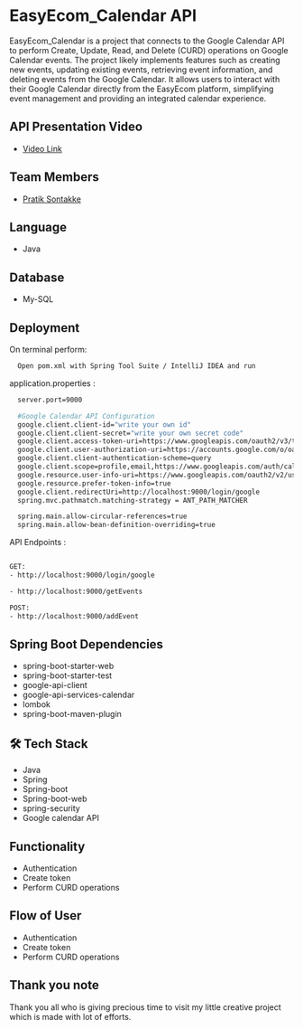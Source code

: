 
# EasyEcom_Calendar API

EasyEcom_Calendar is a project that connects to the Google Calendar API to perform Create, Update, Read, and Delete (CURD) operations on Google Calendar events. The project likely implements features such as creating new events, updating existing events, retrieving event information, and deleting events from the Google Calendar. It allows users to interact with their Google Calendar directly from the EasyEcom platform, simplifying event management and providing an integrated calendar experience.


## API Presentation Video
<ul>
  <li><a href="https://drive.google.com/file/d/1eO1HviBfz_e6o-orzkAHVtzJyFXR9DPx/view?usp=share_link">Video Link</a></li>
</ul>


## Team Members

<ul>
  <li><a href="https://github.com/pratiksontakke">Pratik Sontakke</a></li>
</ul>


## Language
- Java

## Database
- My-SQL

## Deployment

On terminal perform:
```bash
  Open pom.xml with Spring Tool Suite / IntelliJ IDEA and run
```


application.properties : 
```bash
  server.port=9000

  #Google Calendar API Configuration
  google.client.client-id="write your own id"
  google.client.client-secret="write your own secret code"
  google.client.access-token-uri=https://www.googleapis.com/oauth2/v3/token
  google.client.user-authorization-uri=https://accounts.google.com/o/oauth2/auth?access_type=offline&prompt=consent
  google.client.client-authentication-scheme=query
  google.client.scope=profile,email,https://www.googleapis.com/auth/calendar
  google.resource.user-info-uri=https://www.googleapis.com/oauth2/v2/userinfo
  google.resource.prefer-token-info=true
  google.client.redirectUri=http://localhost:9000/login/google
  spring.mvc.pathmatch.matching-strategy = ANT_PATH_MATCHER

  spring.main.allow-circular-references=true
  spring.main.allow-bean-definition-overriding=true

```
API Endpoints : 
```bash

GET:
- http://localhost:9000/login/google

- http://localhost:9000/getEvents

POST:
- http://localhost:9000/addEvent

```

## Spring Boot Dependencies
- spring-boot-starter-web
- spring-boot-starter-test
- google-api-client
- google-api-services-calendar
- lombok
- spring-boot-maven-plugin

## 🛠 Tech Stack

- Java
- Spring
- Spring-boot
- Spring-boot-web
- spring-security
- Google calendar API


## Functionality


- Authentication
- Create token
- Perform CURD operations


## Flow of User

- Authentication 
- Create token 
- Perform CURD operations 

## Thank you note
Thank you all who is giving precious time to visit my little creative project which is made with lot of efforts.
